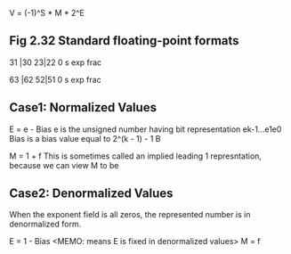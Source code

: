 V = (-1)^S * M * 2^E

## Fig 2.32 Standard floating-point formats
31 |30     23|22    0
s   exp      frac

63 |62     52|51    0
s   exp      frac


## Case1: Normalized Values

E = e - Bias
e is the unsigned number having bit representation ek-1...e1e0
Bias is a bias value equal to 2^(k - 1) - 1
B

M = 1 + f
This is sometimes called an implied leading 1 represntation, because we can view M to be

## Case2: Denormalized Values
When the exponent field is all zeros, the represented number is in denormalized form.

E = 1 - Bias <MEMO: means E is fixed in denormalized values>
M = f
